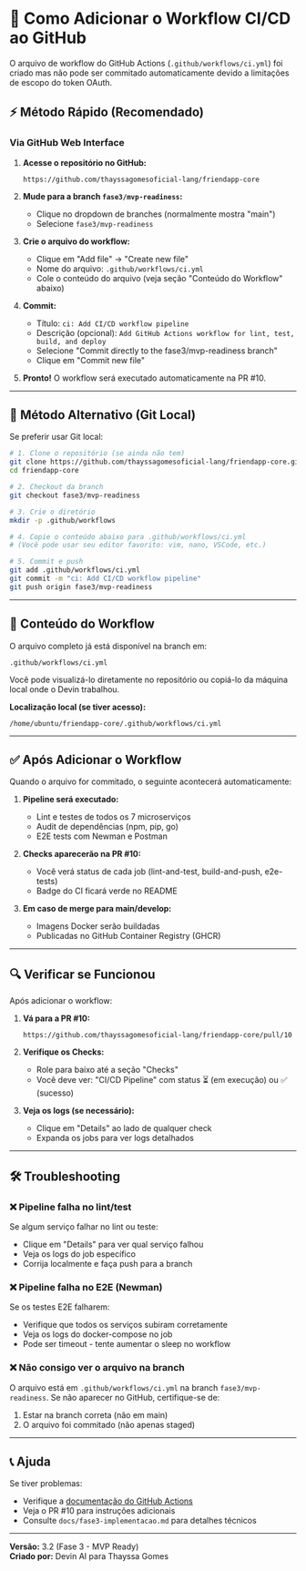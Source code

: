 # 🚀 Como Adicionar o Workflow CI/CD ao GitHub

O arquivo de workflow do GitHub Actions (`.github/workflows/ci.yml`) foi criado mas não pode ser commitado automaticamente devido a limitações de escopo do token OAuth.

## ⚡ Método Rápido (Recomendado)

### Via GitHub Web Interface

1. **Acesse o repositório no GitHub:**
   ```
   https://github.com/thayssagomesoficial-lang/friendapp-core
   ```

2. **Mude para a branch `fase3/mvp-readiness`:**
   - Clique no dropdown de branches (normalmente mostra "main")
   - Selecione `fase3/mvp-readiness`

3. **Crie o arquivo do workflow:**
   - Clique em "Add file" → "Create new file"
   - Nome do arquivo: `.github/workflows/ci.yml`
   - Cole o conteúdo do arquivo (veja seção "Conteúdo do Workflow" abaixo)

4. **Commit:**
   - Título: `ci: Add CI/CD workflow pipeline`
   - Descrição (opcional): `Add GitHub Actions workflow for lint, test, build, and deploy`
   - Selecione "Commit directly to the fase3/mvp-readiness branch"
   - Clique em "Commit new file"

5. **Pronto!** O workflow será executado automaticamente na PR #10.

---

## 🔧 Método Alternativo (Git Local)

Se preferir usar Git local:

```bash
# 1. Clone o repositório (se ainda não tem)
git clone https://github.com/thayssagomesoficial-lang/friendapp-core.git
cd friendapp-core

# 2. Checkout da branch
git checkout fase3/mvp-readiness

# 3. Crie o diretório
mkdir -p .github/workflows

# 4. Copie o conteúdo abaixo para .github/workflows/ci.yml
# (Você pode usar seu editor favorito: vim, nano, VSCode, etc.)

# 5. Commit e push
git add .github/workflows/ci.yml
git commit -m "ci: Add CI/CD workflow pipeline"
git push origin fase3/mvp-readiness
```

---

## 📄 Conteúdo do Workflow

O arquivo completo já está disponível na branch em:
```
.github/workflows/ci.yml
```

Você pode visualizá-lo diretamente no repositório ou copiá-lo da máquina local onde o Devin trabalhou.

**Localização local (se tiver acesso):**
```
/home/ubuntu/friendapp-core/.github/workflows/ci.yml
```

---

## ✅ Após Adicionar o Workflow

Quando o arquivo for commitado, o seguinte acontecerá automaticamente:

1. **Pipeline será executado:**
   - Lint e testes de todos os 7 microserviços
   - Audit de dependências (npm, pip, go)
   - E2E tests com Newman e Postman

2. **Checks aparecerão na PR #10:**
   - Você verá status de cada job (lint-and-test, build-and-push, e2e-tests)
   - Badge do CI ficará verde no README

3. **Em caso de merge para main/develop:**
   - Imagens Docker serão buildadas
   - Publicadas no GitHub Container Registry (GHCR)

---

## 🔍 Verificar se Funcionou

Após adicionar o workflow:

1. **Vá para a PR #10:**
   ```
   https://github.com/thayssagomesoficial-lang/friendapp-core/pull/10
   ```

2. **Verifique os Checks:**
   - Role para baixo até a seção "Checks"
   - Você deve ver: "CI/CD Pipeline" com status ⏳ (em execução) ou ✅ (sucesso)

3. **Veja os logs (se necessário):**
   - Clique em "Details" ao lado de qualquer check
   - Expanda os jobs para ver logs detalhados

---

## 🛠️ Troubleshooting

### ❌ Pipeline falha no lint/test

Se algum serviço falhar no lint ou teste:
- Clique em "Details" para ver qual serviço falhou
- Veja os logs do job específico
- Corrija localmente e faça push para a branch

### ❌ Pipeline falha no E2E (Newman)

Se os testes E2E falharem:
- Verifique que todos os serviços subiram corretamente
- Veja os logs do docker-compose no job
- Pode ser timeout - tente aumentar o sleep no workflow

### ❌ Não consigo ver o arquivo na branch

O arquivo está em `.github/workflows/ci.yml` na branch `fase3/mvp-readiness`.
Se não aparecer no GitHub, certifique-se de:
1. Estar na branch correta (não em main)
2. O arquivo foi commitado (não apenas staged)

---

## 📞 Ajuda

Se tiver problemas:
- Verifique a [documentação do GitHub Actions](https://docs.github.com/en/actions)
- Veja o PR #10 para instruções adicionais
- Consulte `docs/fase3-implementacao.md` para detalhes técnicos

---

**Versão:** 3.2 (Fase 3 - MVP Ready)  
**Criado por:** Devin AI para Thayssa Gomes

